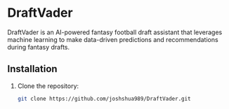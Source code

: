 # DraftVader

DraftVader is an AI-powered fantasy football draft assistant that leverages machine learning to make data-driven predictions and recommendations during fantasy drafts.

## Installation

1. Clone the repository:
   ```bash
   git clone https://github.com/joshshua989/DraftVader.git
